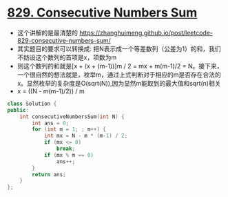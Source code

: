 # [829. Consecutive Numbers Sum](https://leetcode.com/problems/consecutive-numbers-sum/)
* 这个讲解的是最清楚的 https://zhanghuimeng.github.io/post/leetcode-829-consecutive-numbers-sum/
* 其实题目的要求可以转换成: 把N表示成一个等差数列（公差为1）的和，我们不妨设这个数列的首项是x，项数为m
* 则这个数列的和就是[x + (x + (m-1))]m / 2 = mx + m(m-1)/2 = N。接下来，一个很自然的想法就是，枚举m，通过上式判断对于相应的m是否存在合法的x。显然枚举的复杂度是O(sqrt(N)),因为显然m能取到的最大值和sqrt(n)相关
* x = ((N - m(m-1)/2)) / m

```c++
class Solution {
public:
    int consecutiveNumbersSum(int N) {
        int ans = 0;
        for (int m = 1; ; m++) {
            int mx = N - m * (m-1) / 2;
            if (mx <= 0)
                break;
            if (mx % m == 0)
                ans++;
        }
        return ans;
    }
};

```
